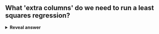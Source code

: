 ## What 'extra columns' do we need to run a least squares regression?
<details>
<summary><b>Reveal answer</b></summary>
xi - xmean<br>yi-ymean
</details>
